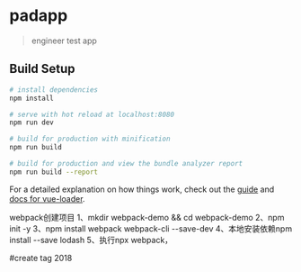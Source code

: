 # padapp

> engineer test app

## Build Setup

``` bash
# install dependencies
npm install

# serve with hot reload at localhost:8080
npm run dev

# build for production with minification
npm run build

# build for production and view the bundle analyzer report
npm run build --report
```

For a detailed explanation on how things work, check out the [guide](http://vuejs-templates.github.io/webpack/) and [docs for vue-loader](http://vuejs.github.io/vue-loader).



webpack创建项目
1、mkdir webpack-demo && cd webpack-demo
2、npm init -y
3、npm install webpack webpack-cli --save-dev
4、本地安装依赖npm install --save lodash
5、执行npx webpack，


#create tag 2018